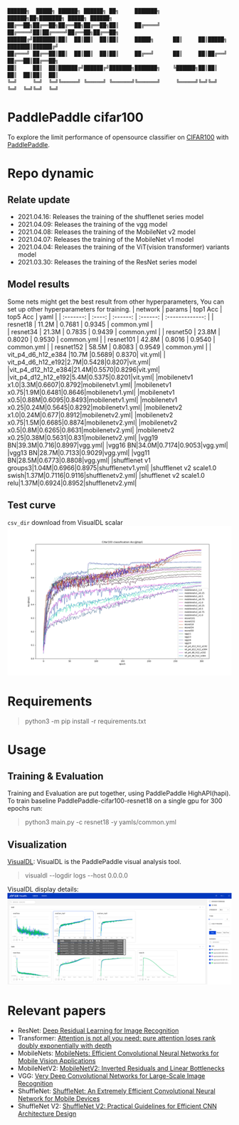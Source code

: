 ```
██████╗  █████╗ ██████╗ ██████╗ ██╗     ███████╗     ██████╗██╗███████╗ █████╗ ██████╗ 
██╔══██╗██╔══██╗██╔══██╗██╔══██╗██║     ██╔════╝    ██╔════╝██║██╔════╝██╔══██╗██╔══██╗
██████╔╝███████║██║  ██║██║  ██║██║     █████╗      ██║     ██║█████╗  ███████║██████╔╝
██╔═══╝ ██╔══██║██║  ██║██║  ██║██║     ██╔══╝      ██║     ██║██╔══╝  ██╔══██║██╔══██╗
██║     ██║  ██║██████╔╝██████╔╝███████╗███████╗    ╚██████╗██║██║     ██║  ██║██║  ██║
╚═╝     ╚═╝  ╚═╝╚═════╝ ╚═════╝ ╚══════╝╚══════╝     ╚═════╝╚═╝╚═╝     ╚═╝  ╚═╝╚═╝  ╚═╝
```
# PaddlePaddle cifar100
To explore the limit performance of opensource classifier on [CIFAR100](https://www.cs.toronto.edu/~kriz/cifar.html) with [PaddlePaddle](https://github.com/PaddlePaddle/Paddle).

# Repo dynamic
## Relate update
- 2021.04.16: Releases the training of the shufflenet series model
- 2021.04.09: Releases the training of the vgg model
- 2021.04.08: Releases the training of the MobileNet v2 model
- 2021.04.07: Releases the training of the MobileNet v1 model
- 2021.04.04: Releases the training of the ViT(vision transformer) variants model
- 2021.03.30: Releases the training of the ResNet series model

## Model results
Some nets might get the best result from other hyperparameters, You can set up other hyperparameters for training.
|  network  | params | top1 Acc | top5 Acc | yaml | 
| :-------: | :----: | :------: | :------: | :-------------: | 
| resnet18 |  11.2M  |  0.7681   |  0.9345   |   common.yml  |  
| resnet34 |  21.3M  |  0.7835   |  0.9439  |   common.yml  |
| resnet50 |  23.8M  |  0.8020   |  0.9530  |   common.yml  | 
| resnet101 |  42.8M  |  0.8016   |  0.9540  |   common.yml  |
| resnet152 |  58.5M  |  0.8083   |  0.9549  |   common.yml  |
| vit_p4_d6_h12_e384 |10.7M |0.5689| 0.8370| vit.yml|
| vit_p4_d6_h12_e192|2.7M|0.5428|0.8207|vit.yml|
|vit_p4_d12_h12_e384|21.4M|0.5570|0.8296|vit.yml|
|vit_p4_d12_h12_e192|5.4M|0.5375|0.8201|vit.yml|
|mobilenetv1 x1.0|3.3M|0.6607|0.8792|mobilenetv1.yml|
|mobilenetv1 x0.75|1.9M|0.6481|0.8646|mobilenetv1.yml|
|mobilenetv1 x0.5|0.88M|0.6095|0.8493|mobilenetv1.yml|
|mobilenetv1 x0.25|0.24M|0.5645|0.8292|mobilenetv1.yml|
|mobilenetv2 x1.0|0.24M|0.677|0.8912|mobilenetv2.yml|
|mobilenetv2 x0.75|1.5M|0.6685|0.8874|mobilenetv2.yml|
|mobilenetv2 x0.5|0.8M|0.6265|0.8631|mobilenetv2.yml|
|mobilenetv2 x0.25|0.38M|0.5631|0.831|mobilenetv2.yml|
|vgg19 BN|39.3M|0.716|0.8997|vgg.yml|
|vgg16 BN|34.0M|0.7174|0.9053|vgg.yml|
|vgg13 BN|28.7M|0.7133|0.9029|vgg.yml|
|vgg11 BN|28.5M|0.6773|0.8808|vgg.yml|
|shufflenet v1 groups3|1.04M|0.6966|0.8975|shufflenetv1.yml|
|shufflenet v2 scale1.0 swish|1.37M|0.7116|0.9116|shufflenetv2.yml|
|shufflenet v2 scale1.0 relu|1.37M|0.6924|0.8952|shufflenetv2.yml|

## Test curve
`csv_dir` download from VisualDL scalar
![Test curve](.github/acc_top1_curve.png)
# Requirements
> python3 -m pip install -r requirements.txt

# Usage
## Training & Evaluation
Training and Evaluation are put together, using PaddlePaddle HighAPI(hapi). To train baseline PaddlePaddle-cifar100-resnet18 on a single gpu for 300 epochs run:
> python3 main.py -c resnet18 -y yamls/common.yml

## Visualization
[VisualDL](https://www.paddlepaddle.org.cn/documentation/docs/zh/guides/03_VisualDL/visualdl.html#visualdl): VisualDL is the PaddlePaddle visual analysis tool.
> visualdl --logdir logs --host 0.0.0.0

VisualDL display details:
![visuadlpage](.github/visualdl.png)
# Relevant papers
- ResNet: [Deep Residual Learning for Image Recognition](https://arxiv.org/abs/1512.03385v1)
- Transformer: [Attention is not all you need: pure attention loses rank doubly exponentially with depth](https://link.zhihu.com/?target=https%3A//arxiv.org/abs/2103.03404v1)
- MobileNets: [MobileNets: Efficient Convolutional Neural Networks for Mobile Vision Applications](https://arxiv.org/abs/1704.04861)
- MobileNetV2: [MobileNetV2: Inverted Residuals and Linear Bottlenecks](https://arxiv.org/abs/1801.04381)
- VGG: [Very Deep Convolutional Networks for Large-Scale Image Recognition](https://arxiv.org/abs/1409.1556)
- ShuffleNet: [ShuffleNet: An Extremely Efficient Convolutional Neural Network for Mobile Devices](https://arxiv.org/abs/1707.01083)
- ShuffleNet V2: [ShuffleNet V2: Practical Guidelines for Efficient CNN Architecture Design](https://arxiv.org/abs/1807.11164)